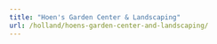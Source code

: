```yaml
---
title: "Hoen's Garden Center & Landscaping"
url: /holland/hoens-garden-center-and-landscaping/
---
```

